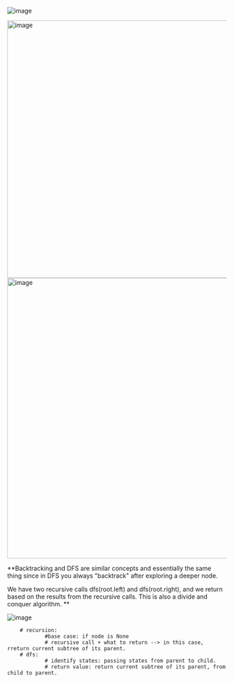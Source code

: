 ![image](https://github.com/user-attachments/assets/cf0ee8ab-6e8f-4cf6-b4c6-b30307af8f7e)

<img width="591" alt="image" src="https://github.com/user-attachments/assets/08937caf-e3ea-4004-9419-fb33d3e0c739" />


<img width="644" alt="image" src="https://github.com/user-attachments/assets/e2fa56e8-a147-402d-9122-0181f054f991" />

**Backtracking and DFS are similar concepts and essentially the same thing since in DFS you always "backtrack" after exploring a deeper node. 

We have two recursive calls dfs(root.left) and dfs(root.right), and we return based on the results from the recursive calls. This is also a divide and conquer algorithm. **

![image](https://github.com/user-attachments/assets/f6e36491-3c7e-4a3b-b611-4e8acfa1ca9c)

        # recursion:
                #base case: if node is None
                # recursive call + what to return --> in this case, rreturn current subtree of its parent.
        # dfs:
                # identify states: passing states from parent to child. 
                # return value: return current subtree of its parent, from child to parent. 
